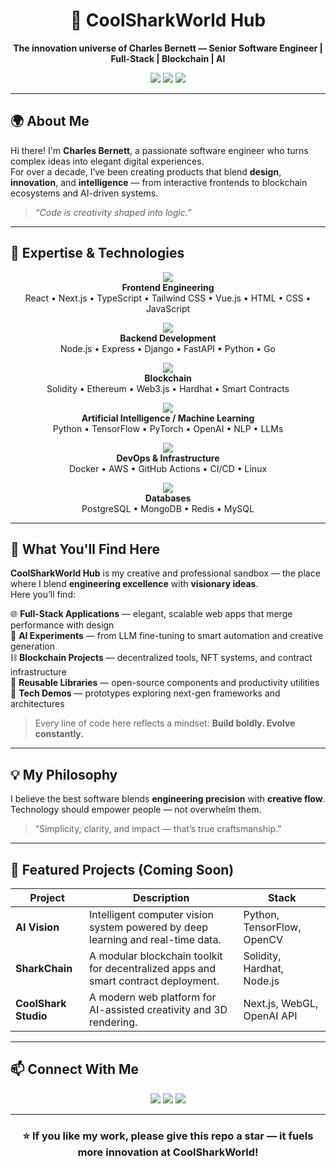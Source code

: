 <h1 align="center">🦈 CoolSharkWorld Hub</h1>
<p align="center">
  <b>The innovation universe of Charles Bernett — Senior Software Engineer | Full-Stack | Blockchain | AI</b>
</p>

<p align="center">
  <img src="https://img.shields.io/badge/Experience-10%2B_Years-blue?style=for-the-badge" />
  <img src="https://img.shields.io/badge/Code%20Quality-Excellence-green?style=for-the-badge" />
  <img src="https://img.shields.io/badge/Open%20Source-Passion-orange?style=for-the-badge" />
</p>

---

## 🌍 About Me

Hi there! I'm **Charles Bernett**, a passionate software engineer who turns complex ideas into elegant digital experiences.  
For over a decade, I’ve been creating products that blend **design**, **innovation**, and **intelligence** — from interactive frontends to blockchain ecosystems and AI-driven systems.

> *“Code is creativity shaped into logic.”*

---

## 🧠 Expertise & Technologies

<p align="center">
  <img src="https://skillicons.dev/icons?i=react,nextjs,typescript,tailwind,vue,html,css,js&theme=light" /><br/>
  <b>Frontend Engineering</b><br/>
  React • Next.js • TypeScript • Tailwind CSS • Vue.js • HTML • CSS • JavaScript
</p>

<p align="center">
  <img src="https://skillicons.dev/icons?i=nodejs,express,django,fastapi,python,go&theme=light" /><br/>
  <b>Backend Development</b><br/>
  Node.js • Express • Django • FastAPI • Python • Go
</p>

<p align="center">
  <img src="https://skillicons.dev/icons?i=solidity,ethereum,web3,hardhat&theme=light" /><br/>
  <b>Blockchain</b><br/>
  Solidity • Ethereum • Web3.js • Hardhat • Smart Contracts
</p>

<p align="center">
  <img src="https://skillicons.dev/icons?i=python,pytorch,tensorflow,opencv&theme=light" /><br/>
  <b>Artificial Intelligence / Machine Learning</b><br/>
  Python • TensorFlow • PyTorch • OpenAI • NLP • LLMs
</p>

<p align="center">
  <img src="https://skillicons.dev/icons?i=docker,aws,git,githubactions,linux&theme=light" /><br/>
  <b>DevOps & Infrastructure</b><br/>
  Docker • AWS • GitHub Actions • CI/CD • Linux
</p>

<p align="center">
  <img src="https://skillicons.dev/icons?i=postgres,mongodb,redis,mysql&theme=light" /><br/>
  <b>Databases</b><br/>
  PostgreSQL • MongoDB • Redis • MySQL
</p>

---

## 🚀 What You'll Find Here

**CoolSharkWorld Hub** is my creative and professional sandbox — the place where I blend **engineering excellence** with **visionary ideas**.  
Here you’ll find:

🌐 **Full-Stack Applications** — elegant, scalable web apps that merge performance with design  
🤖 **AI Experiments** — from LLM fine-tuning to smart automation and creative generation  
⛓️ **Blockchain Projects** — decentralized tools, NFT systems, and contract infrastructure  
🧩 **Reusable Libraries** — open-source components and productivity utilities  
🧱 **Tech Demos** — prototypes exploring next-gen frameworks and architectures  

> Every line of code here reflects a mindset: **Build boldly. Evolve constantly.**

---

## 💡 My Philosophy

I believe the best software blends **engineering precision** with **creative flow**.  
Technology should empower people — not overwhelm them.

> “Simplicity, clarity, and impact — that’s true craftsmanship.”

---

## 🧩 Featured Projects (Coming Soon)

| Project | Description | Stack |
|----------|--------------|--------|
| **AI Vision** | Intelligent computer vision system powered by deep learning and real-time data. | Python, TensorFlow, OpenCV |
| **SharkChain** | A modular blockchain toolkit for decentralized apps and smart contract deployment. | Solidity, Hardhat, Node.js |
| **CoolShark Studio** | A modern web platform for AI-assisted creativity and 3D rendering. | Next.js, WebGL, OpenAI API |

---

## 📫 Connect With Me

<p align="center">
  <a href="https://github.com/coolsharkworld-hub"><img src="https://img.shields.io/badge/GitHub-%40coolsharkworld--hub-black?style=for-the-badge&logo=github" /></a>
  <a href="mailto:your.email@example.com"><img src="https://img.shields.io/badge/Email-Contact%20Me-blue?style=for-the-badge&logo=gmail" /></a>
  <a href="#"><img src="https://img.shields.io/badge/LinkedIn-Connect%20with%20Me-0077b5?style=for-the-badge&logo=linkedin" /></a>
</p>

---

<h3 align="center">⭐ If you like my work, please give this repo a star — it fuels more innovation at CoolSharkWorld!</h3>
